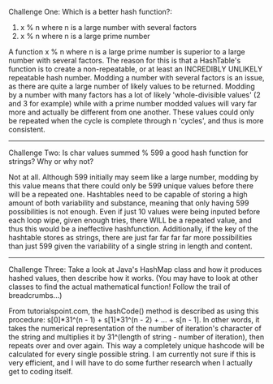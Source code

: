 Challenge One: Which is a better hash function?:
  1) x % n where n is a large number with several factors
  2) x % n where n is a large prime number

A function x % n where n is a large prime number is superior to a large number with several factors. The reason for this is that a HashTable's function is to create a non-repeatable, or at least
an INCREDIBLY UNLIKELY repeatable hash number. Modding a number with several factors is an issue, as there are quite a large number of likely values to be returned. Modding by a number with
many factors has a lot of likely 'whole-divisible values' (2 and 3 for example) while with a prime number modded values will vary far more and actually be different from one another. These values
could only be repeated when the cycle is complete through n 'cycles', and thus is more consistent.

- - - - - - - - - -

Challenge Two: Is char values summed % 599 a good hash function for strings? Why or why not?

Not at all. Although 599 initially may seem like a large number, modding by this value means that there could only be 599 unique values before there will be a repeated one. Hashtables need to be
capable of storing a high amount of both variability and substance, meaning that only having 599 possibilities is not enough. Even if just 10 values were being inputed before each loop wipe, given
enough tries, there WILL be a repeated value, and thus this would be a ineffective hashfunction. Additionally, if the key of the hashtable stores as strings, there are just far far far far more
possibilities than just 599 given the variability of a single string in length and content.

- - - - - - - - - -

Challenge Three: Take a look at Java's HashMap class and how it produces hashed values, then describe how it works.
(You may have to look at other classes to find the actual mathematical function! Follow the trail of breadcrumbs...)

From tutorialspoint.com, the hashCode() method is described as using this procedure: s[0]*31^(n - 1) + s[1]*31^(n - 2) + ... + s[n - 1]. In other words, it takes the numerical representation
of the number of iteration's character of the string and multiplies it by 31^(length of string - number of iteration), then repeats over and over again. This way a completely unique hashcode
will be calculated for every single possible string. I am currently not sure if this is very efficient, and I will have to do some further research when I actually get to coding itself.
